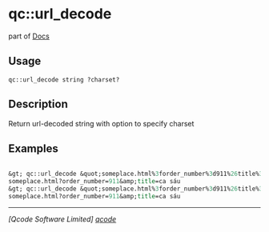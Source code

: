 qc::url_decode
==============

part of [Docs](.)

Usage
-----
`
        qc::url_decode string ?charset? 
    `

Description
-----------
Return url-decoded string with option to specify charset

Examples
--------
```tcl

&gt; qc::url_decode &quot;someplace.html%3forder_number%3d911%26title%3dca+s%c3%a1u&quot;
someplace.html?order_number=911&amp;title=ca sáu
&gt; qc::url_decode &quot;someplace.html%3forder_number%3d911%26title%3dca+s%e1u&quot; iso8859-1
someplace.html?order_number=911&amp;title=ca sáu
```

----------------------------------
*[Qcode Software Limited] [qcode]*

[qcode]: http://www.qcode.co.uk "Qcode Software"